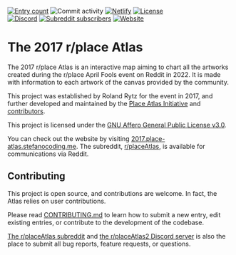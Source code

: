 [![Entry count](https://img.shields.io/badge/dynamic/json?color=blue&label=entries&query=%24.length&url=https%3A%2F%2Fgithub.com%2FplaceAtlas%2Fatlas-2017%2Fblob%2Fmaster%2Fweb%2Fatlas.json%3Fraw%3Dtrue)](https://2017.place-atlas.stefanocoding.me/)
![Commit activity](https://img.shields.io/github/commit-activity/w/placeAtlas/atlas)
[![Netlify](https://img.shields.io/netlify/1e7291ce-0680-45ed-9843-47a32a992bbb?logo=netlify&logoColor=white)](https://app.netlify.com/sites/place-atlas/deploys)
[![License](https://img.shields.io/github/license/placeAtlas/atlas)](https://github.com/placeAtlas/atlas-2017/blob/master/LICENSE)  
[![Discord](https://img.shields.io/discord/960791635342524496?color=%235865F2&logo=discord&logoColor=white)](https://discord.gg/pJkm23b2nA)
[![Subreddit subscribers](https://img.shields.io/reddit/subreddit-subscribers/placeAtlas?color=%23FF4500&label=r%2FplaceAtlas&logo=reddit&logoColor=white)](https://www.reddit.com/r/placeAtlas/)
[![Website](https://img.shields.io/static/v1?label=website&message=2017.place-atlas.stefanocoding.me&color=blue)](https://2017.place-atlas.stefanocoding.me/)

# The 2017 r/place Atlas

The 2017 r/place Atlas is an interactive map aiming to chart all the artworks created during the r/place April Fools event on Reddit in 2022. It is made with information to each artwork of the canvas provided by the community.

This project was established by Roland Rytz for the event in 2017, and further developed and maintained by the [Place Atlas Initiative](https://place-atlas.stefanocoding.me) and [contributors](https://github.com/placeAtlas/atlas-2017/graphs/contributors).

This project is licensed under the [GNU Affero General Public License v3.0](LICENSE).

You can check out the website by visiting [2017.place-atlas.stefanocoding.me](https://2017.place-atlas.stefanocoding.me/). The subreddit, [r/placeAtlas](https://www.reddit.com/r/placeAtlas/), is available for communications via Reddit.

## Contributing

This project is open source, and contributions are welcome. In fact, the Atlas relies on user contributions.

Please read [CONTRIBUTING.md](CONTRIBUTING.md) to learn how to submit a new entry, edit existing entries, or contribute to the development of the codebase.

[The r/placeAtlas subreddit](https://reddit.com/r/placeAtlas/) and [the r/placeAtlas2 Discord server](https://discord.gg/pJkm23b2nA) is also the place to submit all bug reports, feature requests, or questions.